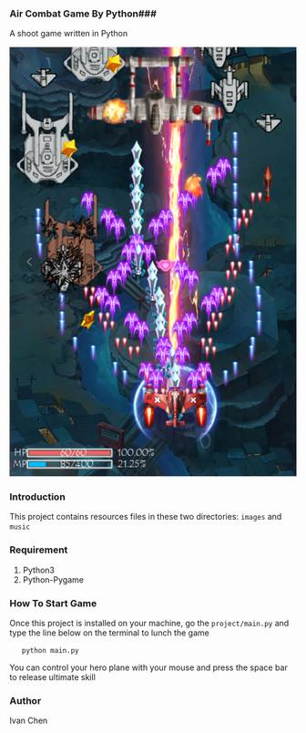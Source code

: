 ### Air Combat Game By Python###
A shoot game written in Python
 
![Image](images/example.png)
### Introduction ###
This project contains resources files in these two directories: 
```images```  and  ```music```
### Requirement ###
1. Python3
2. Python-Pygame
### How To Start Game ###
Once this project is installed on your machine, go the ```project/main.py``` and type the line below on the terminal to lunch the game

       python main.py 
You can control your hero plane with your mouse and press the space bar to release ultimate skill
### Author ###
Ivan Chen
